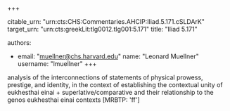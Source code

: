 +++


citable_urn: "urn:cts:CHS:Commentaries.AHCIP:Iliad.5.171.cSLDArK"
target_urn: "urn:cts:greekLit:tlg0012.tlg001:5.171"
title: "Iliad 5.171"

authors:
- email: "muellner@chs.harvard.edu"
  name: "Leonard Muellner"
  username: "lmuellner"
+++

<p>analysis of the interconnections of statements of physical prowess, prestige, and identity, in the context of establishing the contextual unity of eukhesthai einai + superlative/comparative and their relationship to the genos eukhesthai einai contexts [MRBTP: 'ff']</p>